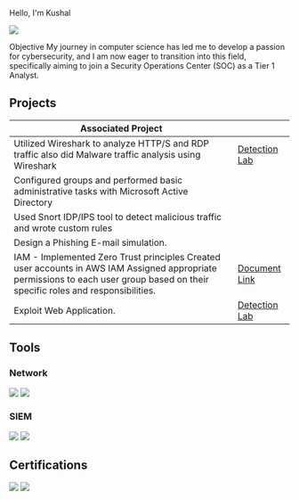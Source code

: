 Hello, I'm Kushal 

<a href="https://linkedin.com/kushalgu/">
<img src="https://img.shields.io/badge/-LinkedIn-0072b1?&style=for-the-badge&logo=linkedin&logoColor=white" /></a>

Objective
My journey in computer science has led me to develop a passion for cybersecurity, and I am now eager to transition into this field, specifically aiming to join a Security Operations Center (SOC) as a Tier 1 Analyst.

## Projects

| Associated Project                                         |          |
|-----------------------------------------------|----------------------------|
| Utilized Wireshark to analyze HTTP/S and RDP traffic also did Malware traffic analysis using Wireshark | <a href="https://google.com">Detection Lab</a>|
| Configured groups and performed basic administrative tasks with Microsoft Active Directory
| Used Snort IDP/IPS tool to detect malicious traffic and wrote custom rules
| Design a Phishing E-mail simulation.
|IAM - Implemented Zero Trust principles Created user accounts in AWS IAM Assigned appropriate permissions to each user group based on their specific roles and responsibilities.| <a href="https://docs.google.com/document/d/14IBII0aagfqLi5drRdgsJuM_TaplKaYZ7JcuAI7lKTk/edit?usp=drive_link">Document Link</a>|
| Exploit Web Application.|<a href="https://docs.google.com/document/d/1m4BDil9KNoIwmhfbxyN5VqMuRFGWW53q2qV_aaeP4A0/edit?usp=drive_link">Detection Lab</a>|

## Tools

### Network
<div>
    <img src="https://img.shields.io/badge/-Wireshark-1679A7?&style=for-the-badge&logo=Wireshark&logoColor=white" />
    <img src="https://img.shields.io/badge/-tcpdump-000000?&style=for-the-badge&logo=tcpdump&logoColor=white" />
    
</div>

  ### SIEM
<div>
        <img src="https://img.shields.io/badge/-Splunk-000000?&style=for-the-badge&logo=Splunk&logoColor=white" />
        <img src="https://img.shields.io/badge/-Snort-000000?&style=for-the-badge&logo=Snort&logoColor=white" />         
 
</div>

## Certifications
<div>
<img src="https://img.shields.io/badge/-Cybersecurity_Program_IIIT_Bengaluru-FF0000?&style=for-the-badge&logo=Cybersecurity&logoColor=white" />
<img src="https://img.shields.io/badge/-Google_Cybersecurity_Certification-FF0000?&style=for-the-badge&logo=Google&logoColor=white" />
</div>
    
